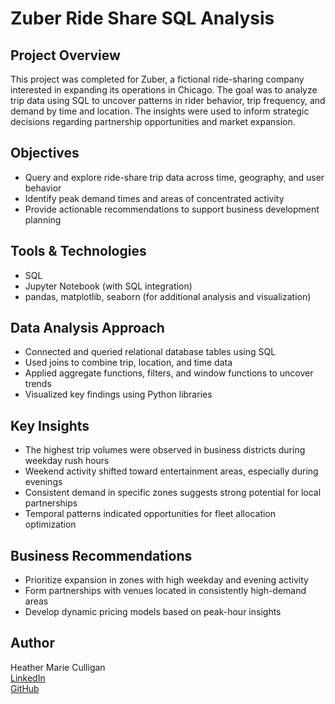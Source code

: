 # Zuber Ride Share SQL Analysis

## Project Overview

This project was completed for Zuber, a fictional ride-sharing company interested in expanding its operations in Chicago. The goal was to analyze trip data using SQL to uncover patterns in rider behavior, trip frequency, and demand by time and location. The insights were used to inform strategic decisions regarding partnership opportunities and market expansion.

## Objectives

- Query and explore ride-share trip data across time, geography, and user behavior
- Identify peak demand times and areas of concentrated activity
- Provide actionable recommendations to support business development planning

## Tools & Technologies

- SQL
- Jupyter Notebook (with SQL integration)
- pandas, matplotlib, seaborn (for additional analysis and visualization)

## Data Analysis Approach

- Connected and queried relational database tables using SQL
- Used joins to combine trip, location, and time data
- Applied aggregate functions, filters, and window functions to uncover trends
- Visualized key findings using Python libraries

## Key Insights

- The highest trip volumes were observed in business districts during weekday rush hours
- Weekend activity shifted toward entertainment areas, especially during evenings
- Consistent demand in specific zones suggests strong potential for local partnerships
- Temporal patterns indicated opportunities for fleet allocation optimization

## Business Recommendations

- Prioritize expansion in zones with high weekday and evening activity
- Form partnerships with venues located in consistently high-demand areas
- Develop dynamic pricing models based on peak-hour insights

## Author

Heather Marie Culligan  
[LinkedIn](https://linkedin.com/in/hmc2025)  
[GitHub](https://github.com/hmc9898)
